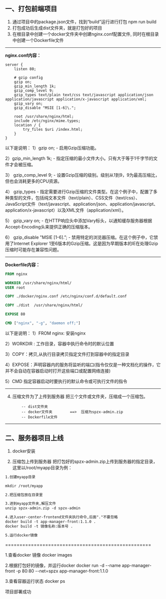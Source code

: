 ## 一、打包前端项目

1. 通过项目中的package.json文件，找到“build”运行进行打包
   npm run build
2. 打包成功后生成dist文件夹，就是打包好的项目
3. 在根目录中创建一个docker文件夹中创建nginx.conf配置文件, 同时在根目录中创建一个Dockerfile文件


------

**nginx.conf内容：**

```nginx
server {
    listen 80;

    # gzip config
    gzip on;
    gzip_min_length 1k;
    gzip_comp_level 9;
    gzip_types text/plain text/css text/javascript application/json application/javascript application/x-javascript application/xml;
    gzip_vary on;
    gzip_disable "MSIE [1-6]\.";

    root /usr/share/nginx/html;
    include /etc/nginx/mime.types;
    location / {
        try_files $uri /index.html;
    }
}
```
以下是说明：
1）gzip on; - 启用Gzip压缩功能。

2）gzip_min_length 1k; - 指定压缩的最小文件大小。只有大于等于1千字节的文件才会被压缩。

3） gzip_comp_level 9; - 设置Gzip压缩的级别。级别从1到9，9为最高压缩比，但也会消耗更多的CPU资源。

4） gzip_types - 指定需要进行Gzip压缩的文件类型。在这个例子中，配置了多种类型的文件，包括纯文本文件（text/plain）、CSS文件（text/css）、JavaScript文件（text/javascript、application/json、application/javascript、application/x-javascript）以及XML文件（application/xml）。

5） gzip_vary on; - 在HTTP响应头中添加Vary标头，以通知缓存服务器根据Accept-Encoding头来提供正确的压缩版本。

6） gzip_disable "MSIE [1-6]\.”; - 禁用特定的浏览器压缩。在这个例子中，它禁用了Internet Explorer 1至6版本的Gzip压缩。这是因为早期版本的IE在处理Gzip压缩时可能存在兼容性问题。

------

**Dockerfile内容：**

```dockerfile
FROM nginx

WORKDIR /usr/share/nginx/html/
USER root

COPY ./docker/nginx.conf /etc/nginx/conf.d/default.conf

COPY ./dist  /usr/share/nginx/html/

EXPOSE 80

CMD ["nginx", "-g", "daemon off;"]
```

以下是说明：
1）FROM nginx: 安装nginx

2）WORKDIR : 工作目录，容器中执行命令时的默认位置

3）COPY：拷贝,从执行目录拷贝指定文件打到容器中的指定目录

4）EXPOSE：声明容器内的服务将监听的端口(指令仅仅是一种文档化的操作，它并不会自动在容器启动时打开这些端口或配置网络连接)

5）CMD 指定容器启动时要执行的默认命令或可执行文件的指令

------

4. 压缩文件为了上传到服务器
   把三个文件或文件夹，压缩成一个压缩包。
   
   ```
       -- dist文件夹
       -- docker文件夹        ==>  压缩为spzx-admin.zip 
       -- Dockerfile文件
   ```
   
   

------

## 二、服务器项目上线

1. docker安装



2. 压缩包上传到服务器
   把打包好的spzx-admin.zip上传到服务器的指定目录，这里以/root/myapp目录为例：

```tex
1.创建myapp目录

mkdir /root/myapp 

2.把压缩包放在目录里

3.进到myapp文件夹,解压文件
unzip spzx-admin.zip -d spzx-admin

4.进入user-center-frontend文件夹执行命令,后面"."不要忽略
docker build -t app-manager-front:1.1.0 .
docker build -t 镜像名称:版本号 .

5.运行docker镜像
```



===================================================

1.查看docker 镜像
docker images

2.根据打包好的镜像，并运行docker
docker run -d --name app-manager-front -p 80:80 --net=spzx app-manager-front:1.1.0

3.查看容器运行状态
docker ps

项目部署成功
